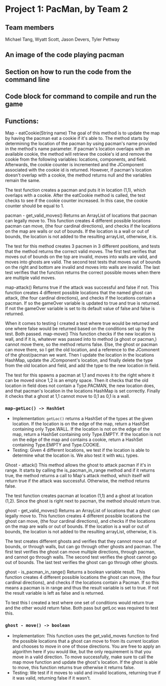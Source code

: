 # Project 1: PacMan, by Team 2

## Team members
Michael Tang, Wyatt Scott, Jason Devers, Tyler Pettway

## An image of the code playing pacman
## Section on how to run the code from the command line
## Code block for command to compile and run the game
## Functions:

Map - eatCookie(String name)
The goal of this method is to update the map by having the pacman eat a cookie if it's able to. The method starts by determining the location of the pacman by using pacman's name provided in the method's name parameter. If pacman's location overlaps with an available cookie, the method will retrieve the cookie's id and remove the cookie from the following variables: locations, components, and field. Afterwards,  the cookie counter is incremented and the JComponent associated with the cookie id is returned. However, if pacman's location doesn't overlap with a cookie, the method returns null and the variables remain the same.

The test function creates a pacman and puts it in location (1,1), which overlaps with a cookie. After the eatCookie method is called, the test checks to see if the cookie counter increased. In this case, the cookie counter should be equal to 1. 



pacman - get_valid_moves()
Returns an ArrayList of locations that pacman can legally move to.
This function creates 4 different possible locations pacman can move, (the four cardinal directions), and checks if the locations on the map are walls or out of bounds. If the location is a wall or out of bounds, the location is not added to the resulting arrayList, otherwise, it is.

The test for this method creates 3 pacmen in 3 different positions, and tests that the method returns the correct valid moves. 
The first test verifies that moves out of bounds on the top are invalid, moves into walls are valid, and moves into ghosts are valid. 
The second test tests that moves out of bounds on the right and bottom are invalid and moves into walls are invalid.
The last test verifies that the function returns the correct possible moves when there are multiple valid moves.

map-attack()
Returns true if the attack was successful and false if not.
This function creates 4 different possible locations that the named ghost can attack, (the four cardinal directions), and checks if the locations contain a pacman. If so the gameOver variable is updated to true and true is returned. If not the gameOver variable is set to its default value of false and false is returned.

When it comes to testing I created a test where true would be returned and one where false would be returned based on the conditions set up by the test. Both passed.
map-move()
This function checks if the new location is wall, and if it is, whatever was passed into to method (a ghost or pacman,) cannot move there,
so the method returns false.
Else, the ghost or pacman can move there, so I get the old location, and a reference to the JComonent of the ghost/pacman we want.
Then I update the location in the locations HashMap, update the JComponent's location, and finally delete the type from the old location and field,
and add the type to the new location in field.

The test for this spawns a pacman at 1,1 and moves it to the right where it can be moved since 1,2 is an empty space.
Then it checks that the old location in field does not contain a Type.PACMAN, the new location does, and that pacman's location in the locations HashMap is set correctly.
Finally it checks that a ghost at 1,1 cannot move to 0,1 as 0,1 is a wall.


### `map-getLoc() -> HashSet`

- Implementation: `getLoc()` returns a HashSet of the types at the given location. If the location is on the edge of the map, return a HashSet containing only Type.WALL. If the location is not on the edge of the map, return a HashSet containing only Type.EMPTY. If the location is not on the edge of the map and contains a cookie, return a HashSet containing Type.EMPTY and Type.COOKIE.
- Testing: Given 4 different locations, we test if the location is able to determine what the location is. We also test it with `WALL` types. 

Ghost - attack()
This method allows the ghost to attack pacman if it's in range. It starts by calling the is_pacman_in_range method and if it returns true, the method returns a call to Map's attack method, which itself will return true if the attack was successful. Otherwise, the method returns false.

The test function creates pacman at location (1,1) and a ghost at location (1,2). Since the ghost is right next to pacman, the method should return true.

ghost - get_valid_moves()
Returns an ArrayList of locations that a ghost can legally move to.
This function creates 4 different possible locations the ghost can move, (the four cardinal directions), and checks if the locations on the map are walls or out of bounds. If the location is a wall or out of bounds, the location is not added to the resulting arrayList, otherwise, it is.

The test creates different ghosts and verifies that they cannot move out of bounds, or through walls, but can go through other ghosts and pacman. The first test verifies the ghost can move multiple directions, through pacman, and cannot go through walls.
The second test verifies the ghost cannot go out of bounds.
The last test verifies the ghost can go through other ghosts.

ghost - is_pacman_in_range()
Returns a boolean variable result.
This function creates 4 different possible locations the ghost can move, (the four cardinal directions), and checks if the locations contain a Pacman. If so this means a pacman is in range and thus the result variable is set to true. If not the result variable is left as false and is returned.

To test this I created a test where one set of conditions would return true and the other would return false. Both pass but getLoc was required to test this. 

### `ghost - move() -> boolean`
- Implementation: This function uses the get_valid_moves function to find the possible locations that a ghost can move to from its current location and chooses to move in one of those directions. You are free to apply an algorithm here if you would like, but the only requirement is that you move in a valid direction. To move successfully, make sure to call the map move function and update the ghost's location. If the ghost is able to move, this function returns true otherwise it returns false.
- Testing: We test if it moves to valid and invalid locations, returning true if it was valid, returning false if it wasn't.

